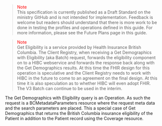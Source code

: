 ><span style="color:red">Note</span><br>This specification is currently published as a Draft Standard on the ministry GitHub and is not intended for implementation. Feedback is welcome but readers should understand that there is more work to be done in testing the profiles and operations defined in this guide. For more information, please see the Future Plans page in this guide.

><span style="color:red">Note</span><br>Get Eligibility is a service provided by Health Insurance British Columbia.  The Client Registry, when receiving a Get Demographics with Eligibility (aka Batch) request, forwards the eligibility component on to a HIBC webservice and forwards the response back along with the Get Demographics results.  At this time the FHIR design for this operation is speculative and the Client Registry needs to work with HIBC in the future to come to an agreement on the final design.  At this time it is also speculation as to whether HIBC will even adopt FHIR.  The V3 Batch can continue to be used in the interim.

The Get Demographics with Eligibility query is an Operation.  As such the request is a BCMetadataParameters resource where the request meta data and the search parameters are placed.  This a special case of Get Demographics that returns the British Columbia insurance eligibility of the Patient in addition to the Patient record using the Coverage resource.
